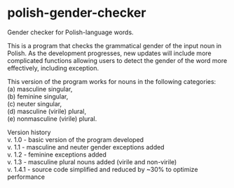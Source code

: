 # polish-gender-checker
Gender checker for Polish-language words.

This is a program that checks the grammatical gender of the input noun in Polish.
As the development progresses, new updates will include more complicated functions
allowing users to detect the gender of the word more effectively, including exception.

This version of the program works for nouns in the following categories:<br>
(a) masculine singular,<br>
(b) feminine singular,<br>
(c) neuter singular,<br>
(d) masculine (virile) plural,<br>
(e) nonmasculine (virile) plural.<br>

Version history<br>
v. 1.0 - basic version of the program developed<br>
v. 1.1 - masculine and neuter gender exceptions added<br>
v. 1.2 - feminine exceptions added<br>
v. 1.3 - masculine plural nouns added (virile and non-virile)<br>
v. 1.4.1 - source code simplified and reduced by ~30% to optimize performance<br>